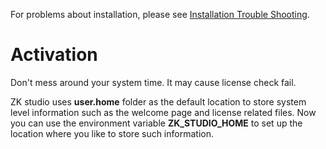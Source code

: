 For problems about installation, please see [ Installation Trouble
Shooting](ZK_Studio_Essentials/Installation#Trouble_Shooting).

# Activation

Don't mess around your system time. It may cause license check fail.

ZK studio uses **user.home** folder as the default location to store
system level information such as the welcome page and license related
files. Now you can use the environment variable **ZK_STUDIO_HOME** to
set up the location where you like to store such information.
